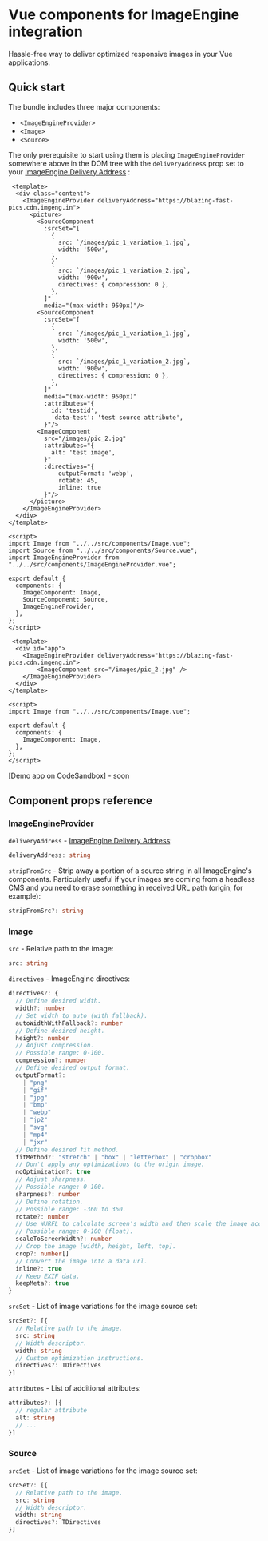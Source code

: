 # Vue components for ImageEngine integration

Hassle-free way to deliver optimized responsive images in your Vue applications.

## Quick start

The bundle includes three major components:

* `<ImageEngineProvider>`
* `<Image>`
* `<Source>`

The only prerequisite to start using them is placing `ImageEngineProvider` somewhere above in the DOM tree with the `deliveryAddress` prop set to your [ImageEngine Delivery Address](https://support.imageengine.io/hc/en-us/articles/360059238371-Quick-Start) :

```vue
 <template>
  <div class="content">
    <ImageEngineProvider deliveryAddress="https://blazing-fast-pics.cdn.imgeng.in">
      <picture>
        <SourceComponent
          :srcSet="[
            {
              src: `/images/pic_1_variation_1.jpg`,
              width: '500w',
            },
            {
              src: `/images/pic_1_variation_2.jpg`,
              width: '900w',
              directives: { compression: 0 },
            },
          ]"
          media="(max-width: 950px)"/>
        <SourceComponent
          :srcSet="[
            {
              src: `/images/pic_1_variation_1.jpg`,
              width: '500w',
            },
            {
              src: `/images/pic_1_variation_2.jpg`,
              width: '900w',
              directives: { compression: 0 },
            },
          ]"
          media="(max-width: 950px)"
          :attributes="{
            id: 'testid',
            'data-test': 'test source attribute',
          }"/>
        <ImageComponent
          src="/images/pic_2.jpg"
          :attributes="{
            alt: 'test image',
          }"
          :directives="{
              outputFormat: 'webp',
              rotate: 45,
              inline: true
          }"/>
      </picture>
    </ImageEngineProvider>
  </div>
</template>

<script>
import Image from "../../src/components/Image.vue";
import Source from "../../src/components/Source.vue";
import ImageEngineProvider from "../../src/components/ImageEngineProvider.vue";

export default {
  components: {
    ImageComponent: Image,
    SourceComponent: Source,
    ImageEngineProvider,
  },
};
</script>

```

```vue
 <template>
  <div id="app">
    <ImageEngineProvider deliveryAddress="https://blazing-fast-pics.cdn.imgeng.in">
        <ImageComponent src="/images/pic_2.jpg" />
    </ImageEngineProvider>
  </div>
</template>

<script>
import Image from "../../src/components/Image.vue";

export default {
  components: {
    ImageComponent: Image,
  },
};
</script>
```

[Demo app on CodeSandbox] - soon

## Component props reference

### ImageEngineProvider
`deliveryAddress` - [ImageEngine Delivery Address](https://support.imageengine.io/hc/en-us/articles/360059238371-Quick-Start):

```ts
deliveryAddress: string
```

`stripFromSrc` - Strip away a portion of a source string in all ImageEngine's components. Particularly useful if your images are coming from a headless CMS and you need to erase something in received URL path (origin, for example):

```ts
stripFromSrc?: string
```


### Image
`src` - Relative path to the image:

```ts
src: string
```

`directives` - ImageEngine directives:

```ts
directives?: {
  // Define desired width.
  width?: number
  // Set width to auto (with fallback).
  autoWidthWithFallback?: number
  // Define desired height.
  height?: number
  // Adjust compression.
  // Possible range: 0-100.
  compression?: number
  // Define desired output format.
  outputFormat?:
    | "png"
    | "gif"
    | "jpg"
    | "bmp"
    | "webp"
    | "jp2"
    | "svg"
    | "mp4"
    | "jxr"
  // Define desired fit method.
  fitMethod?: "stretch" | "box" | "letterbox" | "cropbox"
  // Don't apply any optimizations to the origin image.
  noOptimization?: true
  // Adjust sharpness.
  // Possible range: 0-100.
  sharpness?: number
  // Define rotation.
  // Possible range: -360 to 360.
  rotate?: number
  // Use WURFL to calculate screen's width and then scale the image accordingly.
  // Possible range: 0-100 (float).
  scaleToScreenWidth?: number
  // Crop the image [width, height, left, top].
  crop?: number[]
  // Convert the image into a data url.
  inline?: true
  // Keep EXIF data.
  keepMeta?: true
}
```

`srcSet` - List of image variations for the image source set:

```ts
srcSet?: [{
  // Relative path to the image.
  src: string
  // Width descriptor.
  width: string
  // Custom optimization instructions.
  directives?: TDirectives
}]
```

`attributes` - List of additional attributes:

```ts
attributes?: [{
  // regular attribute
  alt: string
  // ...
}]
```


### Source
`srcSet` - List of image variations for the image source set:

```ts
srcSet?: [{
  // Relative path to the image.
  src: string
  // Width descriptor.
  width: string
  directives?: TDirectives
}]
```
